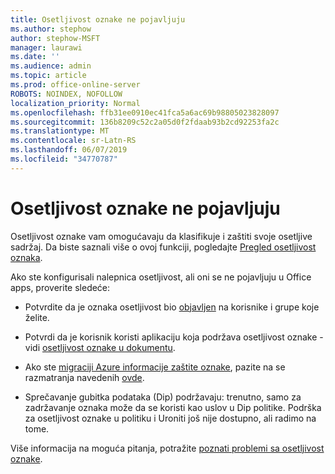 ```yaml
---
title: Osetljivost oznake ne pojavljuju
ms.author: stephow
author: stephow-MSFT
manager: laurawi
ms.date: ''
ms.audience: admin
ms.topic: article
ms.prod: office-online-server
ROBOTS: NOINDEX, NOFOLLOW
localization_priority: Normal
ms.openlocfilehash: ffb31ee0910ec41fca5a6ac69b98805023828097
ms.sourcegitcommit: 136b8209c52c2a05d0f2fdaab93b2cd92253fa2c
ms.translationtype: MT
ms.contentlocale: sr-Latn-RS
ms.lasthandoff: 06/07/2019
ms.locfileid: "34770787"
---
```

# <a name="sensitivity-labels-not-appearing"></a>Osetljivost oznake ne pojavljuju

Osetljivost oznake vam omogućavaju da klasifikuje i zaštiti svoje osetljive sadržaj. Da biste saznali više o ovoj funkciji, pogledajte [Pregled osetljivost oznaka](https://docs.microsoft.com/office365/securitycompliance/sensitivity-labels).

Ako ste konfigurisali nalepnica osetljivost, ali oni se ne pojavljuju u Office apps, proverite sledeće:

- Potvrdite da je oznaka osetljivost bio [objavljen](https://docs.microsoft.com/Office365/SecurityCompliance/sensitivity-labels#what-label-policies-can-do) na korisnike i grupe koje želite.

- Potvrdi da je korisnik koristi aplikaciju koja podržava osetljivost oznake - vidi [osetljivost oznake u dokumentu](https://support.office.com/article/apply-sensitivity-labels-to-your-documents-and-email-within-office-2f96e7cd-d5a4-403b-8bd7-4cc636bae0f9?ad=US&ui=en-US&rs=en-US#bkmk_whereavailable).
 
 
- Ako ste [migraciji Azure informacije zaštite oznake](https://docs.microsoft.com/azure/information-protection/configure-policy-migrate-labels), pazite na se razmatranja navedenih [ovde](https://docs.microsoft.com/azure/information-protection/configure-policy-migrate-labels#considerations-for-unified-labels).

- Sprečavanje gubitka podataka (Dip) podržavaju: trenutno, samo za zadržavanje oznaka može da se koristi kao uslov u Dip politike.  Podrška za osetljivost oznake u politiku i Uroniti još nije dostupno, ali radimo na tome.

Više informacija na moguća pitanja, potražite [poznati problemi sa osetljivost oznake](https://support.office.com/article/known-issues-with-sensitivity-labels-in-office-b169d687-2bbd-4e21-a440-7da1b2743edc?ui=en-US&rs=en-US&ad=US).